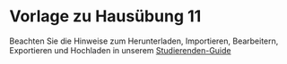 # Vorlage zu Hausübung 11

Beachten Sie die Hinweise zum Herunterladen, Importieren, Bearbeitern, Exportieren und Hochladen in unserem
[Studierenden-Guide](https://wiki.tudalgo.org/)
